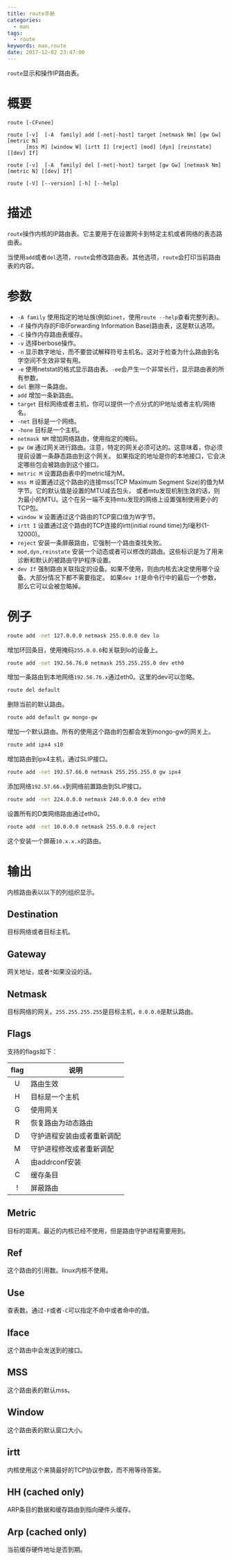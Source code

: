 ```yaml
---
title: route手册
categories:
  - man
tags:
  - route
keywords: man,route
date: 2017-12-02 23:47:00
---
```


`route`显示和操作IP路由表。
<!-- more -->
# 概要
```
route [-CFvnee]

route [-v]  [-A  family] add [-net|-host] target [netmask Nm] [gw Gw] [metric N] 
      [mss M] [window W] [irtt I] [reject] [mod] [dyn] [reinstate]  [[dev] If]

route [-v]  [-A  family] del [-net|-host] target [gw Gw] [netmask Nm] [metric N] [[dev] If]

route [-V] [--version] [-h] [--help]
```

# 描述
`route`操作内核的IP路由表。它主要用于在设置网卡到特定主机或者网络的表态路由表。

当使用`add`或者`del`选项，`route`会修改路由表。其他选项，`route`会打印当前路由表的内容。


# 参数
- `-A family` 使用指定的地址族(例如`inet`，使用`route --help`查看完整列表)。
- `-F` 操作内存的FIB(Forwarding Information Base)路由表，这是默认选项。
- `-C` 操作内存路由表缓存。
- `-v` 选择berbose操作。
- `-n` 显示数字地址，而不要尝试解释符号主机名。这对于检查为什么路由到名字空间不生效非常有用。
- `-e` 使用netstat的格式显示路由表。`-ee`会产生一个非常长行，显示路由表的所有参数。
- `del` 删除一条路由。
- `add` 增加一条新路由。
- `target` 目标网络或者主机，你可以提供一个点分式的IP地址或者主机/网络名。
- `-net` 目标是一个网络。
- `-hone` 目标是一个主机。
- `netmask NM` 增加网络路由，使用指定的掩码。
- `gw GW` 通过网关进行路由。注意，特定的网关必须可达的。这意味着，你必须提前设置一条静态路由到这个网关。
          如果指定的地址是你的本地接口，它会决定哪些包会被路由到这个接口。
- `metric M` 设置路由表中的metric域为M。
- `mss M` 设置通过这个路由的连接mss(TCP Maximum Segment Size)的值为M字节。它的默认值是设置的MTU减去包头，
          或者mtu发现机制生效的话，则为最小的MTU。这个在另一端不支持mtu发现的网络上设置强制使用更小的TCP包。
- `window W` 设置通过这个路由的TCP窗口值为W字节。
- `irtt I` 设置通过这个路由的TCP连接的irtt(initial round time)为I毫秒(1-12000)。
- `reject` 安装一条屏蔽路由，它强制一个路由查找失败。
- `mod,dyn,reinstate` 安装一个动态或者可以修改的路由。这些标识是为了用来诊断和默认的被路由守护程序设置。
- `dev If` 强制路由关联指定的设备。如果不使用，则由内核去决定使用哪个设备。大部分情况下都不需要指定。
           如果`dev If`是命令行中的最后一个参数，那么它可以会被忽略掉。

# 例子
```sh
route add -net 127.0.0.0 netmask 255.0.0.0 dev lo
```
增加环回条目，使用掩码`255.0.0.0`和关联到lo的设备上。

```sh
route add -net 192.56.76.0 netmask 255.255.255.0 dev eth0
```
增加一条路由到本地网络`192.56.76.x`通过eth0。这里的dev可以忽略。

```sh
route del default
```
删除当前的默认路由。

```sh
route add default gw mongo-gw
```
增加一个默认路由。所有的使用这个路由的包都会发到mongo-gw的网关上。

```sh
route add ipx4 s10
```
增加路由到ipx4主机，通过SLIP接口。

```sh
route add -net 192.57.66.0 netmask 255.255.255.0 gw ipx4
```
添加网络`192.57.66.x`到网络前置路由到SLIP接口。

```sh
route add -net 224.0.0.0 netmask 240.0.0.0 dev eth0
```
设置所有的D类网络路由通过eth0。

````sh
route add -net 10.0.0.0 netmask 255.0.0.0 reject
````
这个安装一个屏蔽`10.x.x.x`的路由。

# 输出
内核路由表以以下的列组织显示。
## Destination
目标网络或者目标主机。

## Gateway
网关地址，或者`*`如果没设的话。

## Netmask
目标网络的网关。`255.255.255.255`是目标主机，`0.0.0.0`是默认路由。

## Flags
支持的flags如下：

| flag | 说明                       |
|:----:|----------------------------|
|   U  | 路由生效                   |
|   H  | 目标是一个主机             |
|   G  | 使用网关                   |
|   R  | 恢复路由为动态路由         |
|   D  | 守护进程安装由或者重新调配 |
|   M  | 守护进程修改或者重新调配   |
|   A  | 由addrconf安装             |
|   C  | 缓存条目                   |
|   !  | 屏蔽路由                   |

## Metric
目标的距离。最近的内核已经不使用，但是路由守护进程需要用到。

## Ref
这个路由的引用数。linux内核不使用。

## Use
查表数。通过`-F`或者`-C`可以指定不命中或者命中的值。

## Iface
这个路由中会发送到的接口。

## MSS
这个路由表的默认mss。

## Window
这个路由表的默认窗口大小。

## irtt
内核使用这个来猜最好的TCP协议参数，而不用等待答案。

## HH (cached only)
ARP条目的数据和缓存路由到指向硬件头缓存。

## Arp (cached only)
当前缓存硬件地址是否到期。
